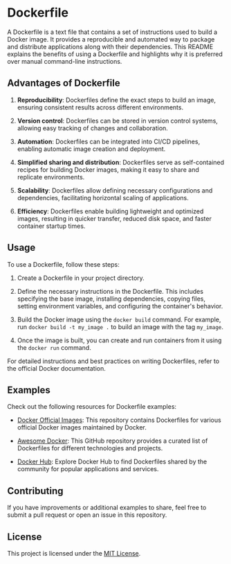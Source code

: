 # Dockerfile

A Dockerfile is a text file that contains a set of instructions used to build a Docker image. It provides a reproducible and automated way to package and distribute applications along with their dependencies. This README explains the benefits of using a Dockerfile and highlights why it is preferred over manual command-line instructions.

## Advantages of Dockerfile

1. **Reproducibility**: Dockerfiles define the exact steps to build an image, ensuring consistent results across different environments.
   
2. **Version control**: Dockerfiles can be stored in version control systems, allowing easy tracking of changes and collaboration.
   
3. **Automation**: Dockerfiles can be integrated into CI/CD pipelines, enabling automatic image creation and deployment.
   
4. **Simplified sharing and distribution**: Dockerfiles serve as self-contained recipes for building Docker images, making it easy to share and replicate environments.
   
5. **Scalability**: Dockerfiles allow defining necessary configurations and dependencies, facilitating horizontal scaling of applications.
   
6. **Efficiency**: Dockerfiles enable building lightweight and optimized images, resulting in quicker transfer, reduced disk space, and faster container startup times.

## Usage

To use a Dockerfile, follow these steps:

1. Create a Dockerfile in your project directory.
   
2. Define the necessary instructions in the Dockerfile. This includes specifying the base image, installing dependencies, copying files, setting environment variables, and configuring the container's behavior.
   
3. Build the Docker image using the `docker build` command. For example, run `docker build -t my_image .` to build an image with the tag `my_image`.
   
4. Once the image is built, you can create and run containers from it using the `docker run` command.

For detailed instructions and best practices on writing Dockerfiles, refer to the official Docker documentation.

## Examples

Check out the following resources for Dockerfile examples:

- [Docker Official Images](https://github.com/docker-library/official-images): This repository contains Dockerfiles for various official Docker images maintained by Docker.

- [Awesome Docker](https://github.com/veggiemonk/awesome-docker): This GitHub repository provides a curated list of Dockerfiles for different technologies and projects.

- [Docker Hub](https://hub.docker.com/): Explore Docker Hub to find Dockerfiles shared by the community for popular applications and services.

## Contributing

If you have improvements or additional examples to share, feel free to submit a pull request or open an issue in this repository.

## License

This project is licensed under the [MIT License](LICENSE).
